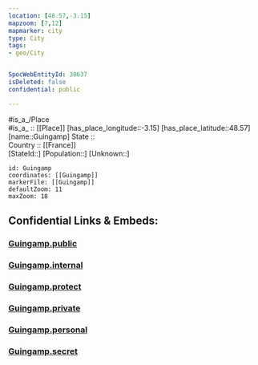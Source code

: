 ```yaml
---
location: [48.57,-3.15] 
mapzoom: [7,12] 
mapmarker: city 
type: City
tags:
- geo/City


SpocWebEntityId: 30637
isDeleted: false
confidential: public

---
```

#is_a_/Place  
#is_a_ :: [[Place]] 
[has_place_longitude::-3.15] 
[has_place_latitude::48.57] 
[name::Guingamp] 
State ::  
Country :: [[France]]  
[StateId::] 
[Population::] 
[Unknown::] 


```leaflet
id: Guingamp
coordinates: [[Guingamp]] 
markerFile: [[Guingamp]] 
defaultZoom: 11 
maxZoom: 18
```


## Confidential Links & Embeds: 

### [Guingamp.public](/_public/\Earth\Continent\Europe\Europe~West\France\regions~France\Bretagne\departments~Bretagne\Côtes-d'Armor\communes~Côtes-d'Armor\Guingamp\cities~GuingampGuingamp.public.md) 

### [Guingamp.internal](/_internal/\Earth\Continent\Europe\Europe~West\France\regions~France\Bretagne\departments~Bretagne\Côtes-d'Armor\communes~Côtes-d'Armor\Guingamp\cities~GuingampGuingamp.internal.md) 

### [Guingamp.protect](/_protect/\Earth\Continent\Europe\Europe~West\France\regions~France\Bretagne\departments~Bretagne\Côtes-d'Armor\communes~Côtes-d'Armor\Guingamp\cities~GuingampGuingamp.protect.md) 

### [Guingamp.private](/_private/\Earth\Continent\Europe\Europe~West\France\regions~France\Bretagne\departments~Bretagne\Côtes-d'Armor\communes~Côtes-d'Armor\Guingamp\cities~GuingampGuingamp.private.md) 

### [Guingamp.personal](/_personal/\Earth\Continent\Europe\Europe~West\France\regions~France\Bretagne\departments~Bretagne\Côtes-d'Armor\communes~Côtes-d'Armor\Guingamp\cities~GuingampGuingamp.personal.md) 

### [Guingamp.secret](/_secret/\Earth\Continent\Europe\Europe~West\France\regions~France\Bretagne\departments~Bretagne\Côtes-d'Armor\communes~Côtes-d'Armor\Guingamp\cities~GuingampGuingamp.secret.md)

